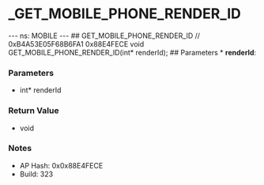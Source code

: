 # _GET_MOBILE_PHONE_RENDER_ID

--- ns: MOBILE --- ## GET_MOBILE_PHONE_RENDER_ID  // 0xB4A53E05F68B6FA1 0x88E4FECE void GET_MOBILE_PHONE_RENDER_ID(int* renderId);   ## Parameters * **renderId**:

### Parameters
* int* renderId

### Return Value
* void

### Notes
* AP Hash: 0x0x88E4FECE
* Build: 323

